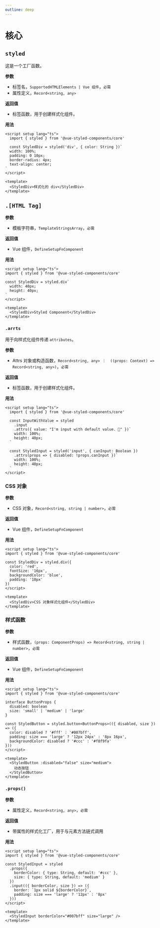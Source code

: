 ```yaml
---
outline: deep
---
```


# 核心

## `styled`

这是一个工厂函数。

**参数**

- 标签名，`SupportedHTMLElements | Vue 组件`，`必需`
- 属性定义，`Record<string, any>`

**返回值**

- 标签函数，用于创建样式化组件。

**用法**

```vue
<script setup lang="ts">
  import { styled } from '@vue-styled-components/core'

  const StyledDiv = styled('div', { color: String })`
  width: 100%;
  padding: 0 10px;
  border-radius: 4px;
  text-align: center;
`
</script>

<template>
  <StyledDiv>样式化的 div</StyledDiv>
</template>
```

## `.[HTML Tag]`

**参数**

- 模板字符串，`TemplateStringsArray`，`必需`

**返回值**

- Vue 组件，`DefineSetupFnComponent`

**用法**

```vue
<script setup lang="ts">
import { styled } from '@vue-styled-components/core'

const StyledDiv = styled.div`
  width: 40px;
  height: 40px;
`
</script>

<template>
  <StyledDiv>Styled Component</StyledDiv>
</template>
```

### `.arrts`

用于向样式化组件传递 `attributes`。

**参数**

- Attrs 对象或构造函数，`Record<string, any> ｜  ((props: Context) => Record<string, any>)`，`必需`

**返回值**

- 标签函数，用于创建样式化组件。

**用法**

```vue
<script setup lang="ts">
  import { styled } from '@vue-styled-components/core'

  const InputWithValue = styled
    .input
    .attrs({ value: "I'm input with default value. 🥺" })`
    width: 100%;
    height: 40px;
  `

  const StyledInput = styled('input', { canInput: Boolean })
    .attrs(props => { disabled: !props.canInput })`
    width: 100%;
    height: 40px;
  `
</script>
```

### CSS 对象

**参数**

- CSS 对象，`Record<string, string | number>`，`必需`

**返回值**

- Vue 组件，`DefineSetupFnComponent`

**用法**

```vue
<script setup lang="ts">
import { styled } from '@vue-styled-components/core'

const StyledDiv = styled.div({
  color: 'red',
  fontSize: '16px',
  backgroundColor: 'blue',
  padding: '10px'
})
</script>

<template>
  <StyledDiv>CSS 对象样式化组件</StyledDiv>
</template>
```

### 样式函数

**参数**

- 样式函数，`(props: ComponentProps) => Record<string, string | number>`，`必需`

**返回值**

- Vue 组件，`DefineSetupFnComponent`

**用法**

```vue
<script setup lang="ts">
import { styled } from '@vue-styled-components/core'

interface ButtonProps {
  disabled: boolean
  size: 'small' | 'medium' | 'large'
}

const StyledButton = styled.button<ButtonProps>(({ disabled, size }) => ({
  color: disabled ? '#fff' : '#007bff',
  padding: size === 'large' ? '12px 24px' : '8px 16px',
  backgroundColor: disabled ? '#ccc' : '#f8f9fa'
}))
</script>

<template>
  <StyledButton :disabled="false" size="medium">
    动态按钮
  </StyledButton>
</template>
```

### `.props()`

**参数**

- 属性定义，`Record<string, any>`，`必需`

**返回值**

- 带属性的样式化工厂，用于与元素方法链式调用

**用法**

```vue
<script setup lang="ts">
import { styled } from '@vue-styled-components/core'

const StyledInput = styled
  .props({
    borderColor: { type: String, default: '#ccc' },
    size: { type: String, default: 'medium' }
  })
  .input(({ borderColor, size }) => ({
    border: `1px solid ${borderColor}`,
    padding: size === 'large' ? '12px' : '8px'
  }))
</script>

<template>
  <StyledInput borderColor="#007bff" size="large" />
</template>
```
